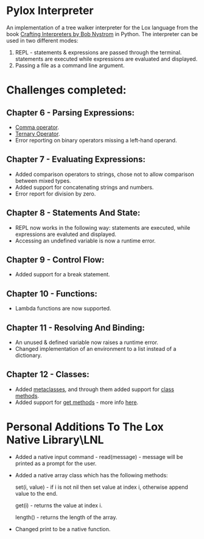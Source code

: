 # Pylox Interpreter
An implementation of a tree walker interpreter for the Lox language from the book [Crafting Interpreters by Bob Nystrom](https://craftinginterpreters.com/index.html) in Python.
The interpreter can be used in two different modes:
1. REPL - statements & expressions are passed through the terminal. statements are executed while expressions are evaluated and displayed.
2. Passing a file as a command line argument.

# Challenges completed:

## Chapter 6 - Parsing Expressions:
* [Comma operator](https://en.wikipedia.org/wiki/Comma_operator).
* [Ternary Operator](https://en.wikipedia.org/wiki/%3F:).
* Error reporting on binary operators missing a left-hand operand.

## Chapter 7 - Evaluating Expressions:
* Added comparison operators to strings, chose not to allow comparison between mixed types.
* Added support for concatenating strings and numbers.
* Error report for division by zero.

## Chapter 8 - Statements And State:
* REPL now works in the following way: statements are executed, while expressions are evaluted and displayed.
* Accessing an undefined variable is now a runtime error.

## Chapter 9 - Control Flow:
* Added support for a break statement.

## Chapter 10 - Functions:
* Lambda functions are now supported.

## Chapter 11 - Resolving And Binding:
* An unused & defined variable now raises a runtime error.
* Changed implementation of an environment to a list instead of a dictionary.

## Chapter 12 - Classes:
* Added [metaclasses](https://en.wikipedia.org/wiki/Metaclass), and through them added support for [class methods](https://en.wikipedia.org/wiki/Method_(computer_programming)#Class_methods).
* Added support for [get methods](https://developer.mozilla.org/en-US/docs/Web/JavaScript/Reference/Functions/get) - more info [here](https://craftinginterpreters.com/classes.html#challenges).

# Personal Additions To The Lox Native Library\LNL
* Added a native input command - read(message) - message will be printed as a prompt for the user.
* Added a native array class which has the following methods:

  set(i, value) - if i is not nil then set value at index i, otherwise append value to the end.
  
  get(i) - returns the value at index i.
  
  length() - returns the length of the array.
* Changed print to be a native function.
